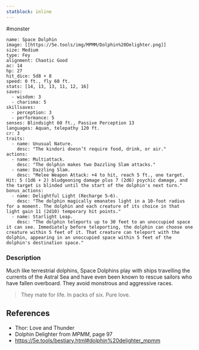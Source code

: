 ```yaml
---
statblock: inline
---
```

 #monster 

```statblock
name: Space Dolphin
image: [[https://5e.tools/img/MPMM/Dolphin%20Delighter.png]]
size: Medium
type: Fey
alignment: Chaotic Good
ac: 14
hp: 27
hit_dice: 5d8 + 8
speed: 0 ft., fly 60 ft.
stats: [14, 13, 13, 11, 12, 16]
saves:
  - wisdom: 3
  - charisma: 5
skillsaves:
  - perception: 3
  - performance: 5
senses: Blindsight 60 ft., Passive Perception 13
languages: Aquan, telepathy 120 ft.
cr: 3
traits:
  - name: Unusual Nature.
    desc: "The kindori doesn’t require food, drink, or air."
actions:
  - name: Multiattack.
    desc: "The dolphin makes two Dazzling Slam attacks."
  - name: Dazzling Slam.
    desc: "Melee Weapon Attack: +4 to hit, reach 5 ft., one target. Hit: 5 (1d6 + 2) bludgeoning damage plus 7 (2d6) psychic damage, and the target is blinded until the start of the dolphin's next turn."
bonus_actions:
  - name: Delightful Light (Recharge 5–6).
    desc: "The dolphin magically emanates light in a 10-foot radius for a moment. The dolphin and each creature of its choice in that light gain 11 (2d10) temporary hit points."
  - name: Starlight Leap.
    desc: "The dolphin teleports up to 30 feet to an unoccupied space it can see. Immediately before teleporting, the dolphin can choose one creature within 5 feet of it. That creature can teleport with the dolphin, appearing in an unoccupied space within 5 feet of the dolphin's destination space."
```

### Description

Much like terrestrial dolphins, Space Dolphins play with ships travelling the currents of the Astral Sea and have even been known to rescue sailors who have fallen overboard. They avoid monstrous and aggressive races. 

>They mate for life. In packs of six. Pure love.

## References

* Thor: Love and Thunder
* Dolphin Delighter from _MPMM_, page 97
* https://5e.tools/bestiary.html#dolphin%20delighter_mpmm
